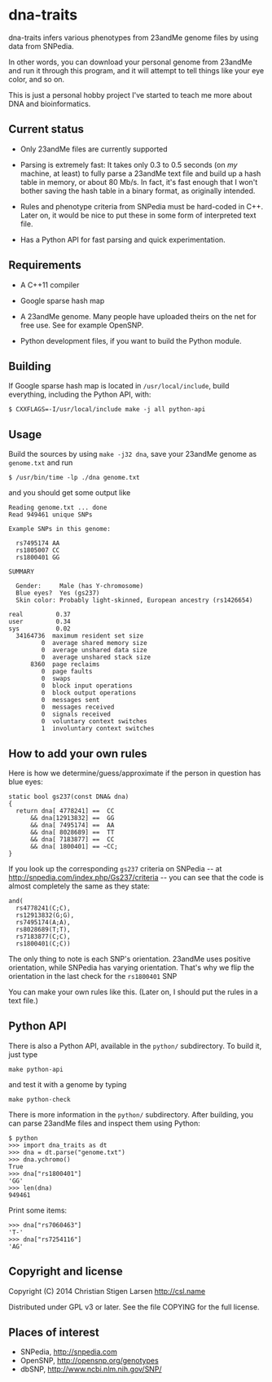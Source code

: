 dna-traits
==========

dna-traits infers various phenotypes from 23andMe genome files by using data
from SNPedia.

In other words, you can download your personal genome from 23andMe and run
it through this program, and it will attempt to tell things like your eye
color, and so on.

This is just a personal hobby project I've started to teach me more about
DNA and bioinformatics.


Current status
--------------

  * Only 23andMe files are currently supported

  * Parsing is extremely fast: It takes only 0.3 to 0.5 seconds (on *my*
    machine, at least) to fully parse a 23andMe text file and build up a
    hash table in memory, or about 80 Mb/s.  In fact, it's fast enough that
    I won't bother saving the hash table in a binary format, as originally
    intended.

  * Rules and phenotype criteria from SNPedia must be hard-coded in C++.
    Later on, it would be nice to put these in some form of interpreted text
    file.

  * Has a Python API for fast parsing and quick experimentation.

Requirements
------------

  * A C++11 compiler

  * Google sparse hash map

  * A 23andMe genome. Many people have uploaded theirs on the net for free
    use. See for example OpenSNP.

  * Python development files, if you want to build the Python module.

Building
--------

If Google sparse hash map is located in `/usr/local/include`, build
everything, including the Python API, with:

    $ CXXFLAGS=-I/usr/local/include make -j all python-api

Usage
-----

Build the sources by using `make -j32 dna`, save your 23andMe genome as
`genome.txt` and run

    $ /usr/bin/time -lp ./dna genome.txt

and you should get some output like

    Reading genome.txt ... done
    Read 949461 unique SNPs

    Example SNPs in this genome:

      rs7495174 AA
      rs1805007 CC
      rs1800401 GG

    SUMMARY

      Gender:     Male (has Y-chromosome)
      Blue eyes?  Yes (gs237)
      Skin color: Probably light-skinned, European ancestry (rs1426654)

    real         0.37
    user         0.34
    sys          0.02
      34164736  maximum resident set size
             0  average shared memory size
             0  average unshared data size
             0  average unshared stack size
          8360  page reclaims
             0  page faults
             0  swaps
             0  block input operations
             0  block output operations
             0  messages sent
             0  messages received
             0  signals received
             0  voluntary context switches
             1  involuntary context switches


How to add your own rules
-------------------------

Here is how we determine/guess/approximate if the person in question has
blue eyes:

    static bool gs237(const DNA& dna)
    {
      return dna[ 4778241] ==  CC
          && dna[12913832] ==  GG
          && dna[ 7495174] ==  AA
          && dna[ 8028689] ==  TT
          && dna[ 7183877] ==  CC
          && dna[ 1800401] == ~CC;
    }


If you look up the corresponding `gs237` criteria on SNPedia -- at
http://snpedia.com/index.php/Gs237/criteria -- you can see that the code is
almost completely the same as they state:

    and(
      rs4778241(C;C),
      rs12913832(G;G),
      rs7495174(A;A),
      rs8028689(T;T),
      rs7183877(C;C),
      rs1800401(C;C))

The only thing to note is each SNP's orientation. 23andMe uses positive
orientation, while SNPedia has varying orientation. That's why we flip the
orientation in the last check for the `rs1800401` SNP 

You can make your own rules like this. (Later on, I should put the rules in
a text file.)


Python API
----------

There is also a Python API, available in the `python/` subdirectory. To
build it, just type

    make python-api

and test it with a genome by typing

    make python-check

There is more information in the `python/` subdirectory. After building, you
can parse 23andMe files and inspect them using Python:

    $ python
    >>> import dna_traits as dt
    >>> dna = dt.parse("genome.txt")
    >>> dna.ychromo()
    True
    >>> dna["rs1800401"]
    'GG'
    >>> len(dna)
    949461

Print some items:

    >>> dna["rs7060463"]
    'T-'
    >>> dna["rs7254116"]
    'AG'


Copyright and license
---------------------

Copyright (C) 2014 Christian Stigen Larsen
http://csl.name

Distributed under GPL v3 or later. See the file COPYING for the full
license.


Places of interest
------------------

  * SNPedia, http://snpedia.com
  * OpenSNP, http://opensnp.org/genotypes
  * dbSNP, http://www.ncbi.nlm.nih.gov/SNP/
